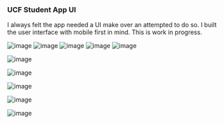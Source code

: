### UCF Student App UI

I always felt the app needed a UI make over an attempted to do so.
I built the user interface with mobile first in mind.
This is work in progress.

![image](https://cloud.githubusercontent.com/assets/18251657/21916787/dddeeb80-d910-11e6-8614-3baec8624a9a.png)
![image](https://cloud.githubusercontent.com/assets/18251657/21916789/e70c09c2-d910-11e6-81c2-b1da9ccf758c.png)
![image](https://cloud.githubusercontent.com/assets/18251657/21916792/ea9ae93c-d910-11e6-84b9-b0c506d69969.png)
![image](https://cloud.githubusercontent.com/assets/18251657/21916797/ede4f86c-d910-11e6-8243-d66ce05ca46f.png)
![image](https://cloud.githubusercontent.com/assets/18251657/21916804/f16ba10c-d910-11e6-8293-eb4daec0988e.png)

![image](https://cloud.githubusercontent.com/assets/18251657/21748078/e3c0b036-d548-11e6-9821-b07130050b54.png)

![image](https://cloud.githubusercontent.com/assets/18251657/21748079/e89d9092-d548-11e6-8ba8-05190722b240.png)

![image](https://cloud.githubusercontent.com/assets/18251657/21748080/ec238b5e-d548-11e6-811c-319f7b7d4a2a.png)

![image](https://cloud.githubusercontent.com/assets/18251657/21748081/ef60ff86-d548-11e6-9971-eb66e2fe2d94.png)

![image](https://cloud.githubusercontent.com/assets/18251657/21748082/f28689ba-d548-11e6-927f-f6cda6f6bb21.png)









